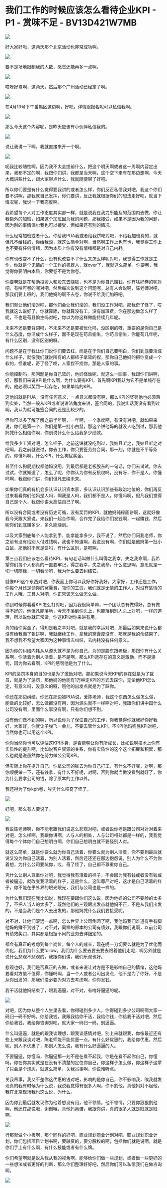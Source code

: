 # 我们工作的时候应该怎么看待企业KPI - P1 - 赏味不足 - BV13D421W7MB

![](img/3f512f3a1f4975f3c1a6b16ea6959569_0.png)

好大家好呃，这两天那个北京活动也非常成功啊。

![](img/3f512f3a1f4975f3c1a6b16ea6959569_2.png)

要不是场地限制我的人数，感觉还能再多一点啊。

![](img/3f512f3a1f4975f3c1a6b16ea6959569_4.png)

哎呀好累啊，这两天，然后那个广州活动已经定了啊。

![](img/3f512f3a1f4975f3c1a6b16ea6959569_6.png)

在4月13号下午番禺区这边啊，好吧，详情跟报名呢可以私信我啊。

![](img/3f512f3a1f4975f3c1a6b16ea6959569_8.png)

那么今天这个内容呢，是昨天应该有小伙伴私信我的。

![](img/3f512f3a1f4975f3c1a6b16ea6959569_10.png)

说让我讲一下啊，我就直接来开一个啊。

![](img/3f512f3a1f4975f3c1a6b16ea6959569_12.png)

呃我比较随性啊，因为我不太会提前什么，把这个明天啊或者这一周啊内容定出来，我都不定的啊，我跟你们讲，我都是当天啊，这个空下来有在那边想啊，今天大概讲些什么，跟大家聊点什么，我就随便聊了好吧。

所以你们要是有什么觉得要我讲的或者怎么样，你们反正私信我对吧，我这个你们要不讲啊，那我就自己发挥，你们要讲，反正我就根据你们的想法走好吧，就当下情况呢，我说一下我态度啊。

我希望每个人对工作态度其实都一样，就是说我在我力所能及的范围内去做，你让我额外的加班，如果这个加班因为我的问题，那我接受，如果不是因为我的问题，因为别的事情偶尔我也可以接受，但如果还有别的情况。

什么经常加班或者什么，你给我PUA我或者给我饼吃对吧，不给我加班费的，就但凡不给钱的，你给我滚，就这么简单对啊，当然啊工作上也有也，我觉得工作上也不要有任何情绪，因为本质上你有没有情绪都是对自己内耗。

你有也改变不了什么，没有也改变不了什么又怎么样呢对吧，我觉得工作就是工作，你就是个无情的一个工作的机器人，就over了，就就这么简单，你要卷，我觉得你要明白本质，你要卷不是为你卷。

你要卷就是在帮助投资人和股东去赚钱，也不是为你自己赚钱，你有啥好卷的呢对吧，有啥可卷的呢对吧，然后每次说到这个问题呢，总有人会说啊，陈老师对吧，那我们要上班的，我们他妈的啊不去卷，你说不给我们加班吧。

我们就让他们滚对吧，那他们会让我们滚的，我们没工作对吧，那我奇了怪了，哎我就这么说好了，你就算舔，你就算没有工，没有加班费，你在那边做怎么样了呢，不也是苟且偷生吗对吧，你以为你这样做能持续几年呢。

未来不还是要背词吗，不未来不还是要被优化吗，没区别的呀，重要的是你自己是什么态度，你活成什么样子，而不是现在苟且偷生，你苟且偷生，你能苟几年呢，有什么区别，没有区别的呀。

问题不是在于我让你们说你们要去杠，而是在于你们自己要明白，你们到底要活成什么样子，就像我们就说所有的人都柿子拿软的捏，那你自己他妈的把你变成一个软的，怪谁呢，奇了怪了哎，人家捏不捏你，那是人家的事。

你能控制吗，那问题是你自己软的，他妈怪谁呢，就这么一回事，我跟你们讲啊，好，那我们来说KPI是什么啊，为什么要有KPI，首先啊KPI我认为它不是单纯存在的，他必须以奖罚一起存在，如果单纯的KPI。

这他妈就是PUA，没有任何意义，一点意义都没有啊，那么KPI的奖罚他也必须落到实处，当然一般从KPI或者说讲法角度来讲，签合同的，我说实话我没有看到过啊，我认为就可能签合同的还是比较少的。

但你可以多了解了解之前半年啊，一年啊，一个季度啊，有没有对吧，就如果来说，你们是第一个，你们是第一批小白鼠，那这个饼他妈的就没人吃到过，那我他妈凭什么相信你啊，你别说什么什么给我多少绩效。

给我多少工资对吧，怎么样子，之前这饼就没吃到过，我姑且听之，我姑且听之对吧啊，我之前就说过，你去工作，你只要签劳务合同，那一刻，你就是不平等条约，你懂吗啊，什么KPI，什么狗屁奖金。

甚至什么狗屁期权都他妈没用，到最后都是老板股东的一句话，你们去试试，你去试试，你就知道了，怎么了呢，你你认为你有反抗权吗，没有呀，你不是人，你懂吗啊，我跟你们讲，你们但凡去碰未来。

如果你们真的有机会多认识认识资本家，多认识认识那些有政治地位的，你们再反过来看看你们他妈是人吗，啊我是人吗，我们都不是人，你懂吗啊，但凡我们觉得自己是个人，我跟你讲太高估自己了啊。

所以没有合同或者没有历史可循，没有奖罚的KPI，就他妈纯粹画饼啊，这就好像我今天跟大家说，来我们一起合作啊，合作完了我给你们发钱啊，一起赚钱，然后呢你们到底赚多少，多久能赚到。

以及大家到底每个人能拿到手，能拿能拿多少，我不说了，然后你们问我老师，你之前有没有给别人付过钱啊，我也不知道啊，我说没有啊，你们就是他妈第一批小白鼠，那他妈不就是饼吗，有什么区别，是吧啊。

第三点我们应该怎么看待KPI，有句老话叫做什么叫得之我幸，失之我命啊，我希望你们每个人都真的一直要牢记，得之我幸，失之我命，什么意思啊，意思就是一切一切随缘，一切看命吧，我为什么要去纠结它。

就像KPI这个东西对吧，你表面上你可以我好你好我好，大家好，工作还是工作，你每个月还是领你的窝囊费，领你的工资，我们就是无情的工作人，对没有感情的工作人哦，工具人对吧，你正常该怎么做怎么做。

你到时候你看看KPI怎么打对吧，因为我很简单嘛，一个团队总有做得好，总有做得不好的，他但凡能落地，今天不落到你头上，也能落到别人头上对吧，一样的道理，所以说你就正常做，你这KPI对你来讲有用。

真的给你奖金了，得知是我之幸对吧，就是我的幸运对吧，那最后如果来说什么都没有给我画了张饼啊，我就继续工作，拿我的窝囊废没有，那就是我的命结束了，我不想我不希望大家因为这种事情去纠结，去内耗没有任何意义。

因为你的纠结内耗从从源头就不是为你自己，为的是股东跟老板，那跟你有什么关系啊，你活着为别人活着，是不是啊，那么KPI选存在的意义是激励，而不是惩罚，因为你去看啊，KPI的惩罚他是为了什么。

KPI的惩罚本身的目的也是为了激励对吧，那如果说今天KPI的存在就是为了裁员，就是为了惩罚，那他妈的他能有1万种定KPI的方式去踩你，无论他KPI怎么定，有意义吗，没意义的呀，哦他的出发点就是为了踩你。

你还在那边纠结，你还在那边被PUA说，爱陈老师，我这个东西怎么做怎么做，能做的比较好，怎么做都没有用，因为源头就不一样啊对吧，我跟你们讲中国什么公司没有啊，里面什么事没有啊，只有你们想不到。

没有他们做不到的啊，所以说你为了保住自己的工作，你我觉得你就我好你好我好，大家好，你就让子弹飞一会儿，不要去管什么KPI，不KPI他妈狗屁KPI对吧，当然你也可以用这个KPI。

你你当然你也可以评估这KPI本身，是否能够让你有所成长，比如说啊技术上你有实质性的提升啊，比如说客户资源的关系，你有实质性的这个这个拓展和积累，那么也就是说虽然你在努力做公公司KPI。

但实际上你在提升自己，你拿公司的钱去为你自己打工，有什么不好呢，对啊，那你顺便做一下，还有钱拿，有什么不好呢，对啊，否则你就当做没看到就好了，你为什么要拿公司的钱，除了原本的工作以外。

我还得为了你kph卷，唉凭什么哎奇了怪了。

![](img/3f512f3a1f4975f3c1a6b16ea6959569_14.png)

好吧，那么有人要说了。

![](img/3f512f3a1f4975f3c1a6b16ea6959569_16.png)

我说陈老师啊，你不能老跟我们说这么悲观对吧，或者说你老是跟公司对对对着来对吧，怎么样啊，我跟你讲啊，人与人的相处，人与公司相处都是一样的，我我觉得每个个体你们自己想明白啊，你们自己想明白就不要怪别人对。

就这么简单，就是你要么就为你自己活着，你要么就为别人活着，你不要到最后就说又没为你自己活着，为别人活着，然后还还还在那边抱怨说，别人为什么不为你着想，为什么公司要坑你，哎，奇了怪了，自己都不尊重你自己。

凭什么让别人尊重你对吧，我觉得我有活着的样子，不会因为我有钱或者没有钱或者被逼迫，就改变我活着的样子，这是什么，这叫尊严对吧，这才是自己活着的样子，你不能在乎外界的眼光眼光，我们与公司也是一样的。

为什么我们现在我比如说，我现在要跟你们这么说，因为他妈的公司不要脸的太多了，不把人当人的太多了，既然他们的三观跟出发点就他妈不正，不是从我们出发的，不是当我们是个人去出发的，那他妈凭什么我们要接受呢。

对不对，让他们滚远一点啊，怎么世界上公司倒闭了啊，我他妈我们难道有手有脚他妈的赚不到钱了，对不对，同样的原本的公司有绩效，我跟你们说啊，以前公司有绩效奖罚，其实都是根据不同的业务去详细定的。

都会有真正的考虑到每个岗位，每个人的成长，现在呢一刀切要么就是为了优化而优化，我们为什么要follow，我们为什么要去要去要去跟着他们走呢，啊另外就是说什么悲观不悲观的，我跟你们讲，我们乐观也好。

悲观也好，我们是否真正的去做，或者来说让对方是不是影响自己的情绪，这他妈要看对方值不值得，你懂吗啊，当一个人或者公司出发点，他不是为了你好，不是从你出发的，那我们没必要为对方去考虑啊，你你发钱。

我干活就他妈结束了，跟我逼逼，对不对，有啥好逼逼的呢。

![](img/3f512f3a1f4975f3c1a6b16ea6959569_18.png)

对吧，因为你从整个人生里去看，你得碰到多少人，你得碰到多少公司啊啊大家一码归一码不好吗，你给我钱，我跟我给你干活，我给你钱，你给我干活对吧，然后你给我钱，我给你咨询对吧，就大家一码归一码，别逼逼。

什么叫逼逼，就是的跟我谈理想，跟我谈感情对吧，别上来就跟我，你像最近还有些上来跟我谈对吧，陈老师能不能优惠一点，有什么好优惠的，我给你优惠，然后呢，别人不优惠了，那别人怎么说，我有什么好逼逼的人。

不要逼逼，你懂吗，你逼逼那一刻不是在看不起我，你是在看不起你自己，你懂吗，你在你其实就是在没有不清楚的定位你自己，你这样子怎么做，你这样子这辈子只会是个炮灰，就这么简单，关我吊事啊，你说难听点。

关我吊事，我又不差你这优惠的钱对吧，影响的是你自己，你不影响我，唉我就发现真的我有时候为什么说，我说我觉得有很多人啊，你不割他，真他妈对不起他，我在北京现场我也这么说，为什么。

因为你到最后就发现你为他着想没有用，他不领情，他不领情，只要你狠狠割他啊，他还在那说哦，谢谢哦，真他妈离谱，我跟你讲，真的很多人就是贱就是贱啊。



![](img/3f512f3a1f4975f3c1a6b16ea6959569_20.png)

行那就做个小板啊，那个同样的好吧，商业规划商业计划对吧，职业规划职业计划，你们包括项目计划书啊，要融资的，要分股权的啊，包括你们就是说啊，就是你们手上有什么啊，有什么技能或者有什么牌。

你们希望啊就是说从我从我的视角啊，能够给你们做一些规划，或者做一些更好的一些想法或者更好的判断，那么你们整理好好吧，然后你们可以私信我们在做咨询啊。



![](img/3f512f3a1f4975f3c1a6b16ea6959569_22.png)